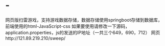 # -
网页版扫雷游戏，支持游戏数据存储，数据存储使用springboot存储到数据库，前端使用的html-JavaScript-css
如果要使用请修改一下源码，application.properties，js的发送的IP地址（一共三个649，690，712）
网页http://121.89.219.210/sweep/
